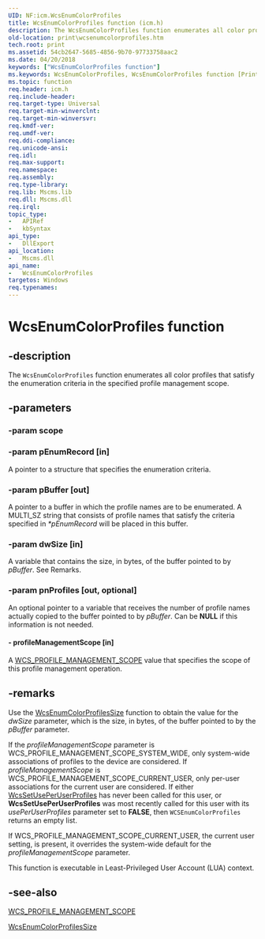 ```yaml
---
UID: NF:icm.WcsEnumColorProfiles
title: WcsEnumColorProfiles function (icm.h)
description: The WcsEnumColorProfiles function enumerates all color profiles that satisfy the enumeration criteria in the specified profile management scope.
old-location: print\wcsenumcolorprofiles.htm
tech.root: print
ms.assetid: 54cb2647-5685-4856-9b70-97733758aac2
ms.date: 04/20/2018
keywords: ["WcsEnumColorProfiles function"]
ms.keywords: WcsEnumColorProfiles, WcsEnumColorProfiles function [Print Devices], colorfnc_06eda9f3-b5d8-4d57-b9e4-1a939bc0ea70.xml, icm/WcsEnumColorProfiles, print.wcsenumcolorprofiles
ms.topic: function
req.header: icm.h
req.include-header:
req.target-type: Universal
req.target-min-winverclnt:
req.target-min-winversvr:
req.kmdf-ver:
req.umdf-ver:
req.ddi-compliance:
req.unicode-ansi:
req.idl:
req.max-support:
req.namespace:
req.assembly:
req.type-library:
req.lib: Mscms.lib
req.dll: Mscms.dll
req.irql:
topic_type:
-   APIRef
-   kbSyntax
api_type:
-   DllExport
api_location:
-   Mscms.dll
api_name:
-   WcsEnumColorProfiles
targetos: Windows
req.typenames: 
---
```


# WcsEnumColorProfiles function


## -description


The <code>WcsEnumColorProfiles</code> function enumerates all color profiles that satisfy the enumeration criteria in the specified profile management scope.


## -parameters




### -param scope




### -param pEnumRecord [in]

A pointer to a structure that specifies the enumeration criteria.


### -param pBuffer [out]

A pointer to a buffer in which the profile names are to be enumerated. A MULTI_SZ string that consists of profile names that satisfy the criteria specified in <i>*pEnumRecord</i> will be placed in this buffer.


### -param dwSize [in]

A variable that contains the size, in bytes, of the buffer pointed to by <i>pBuffer</i>. See Remarks.


### -param pnProfiles [out, optional]

An optional pointer to a variable that receives the number of profile names actually copied to the buffer pointed to by <i>pBuffer</i>. Can be <b>NULL</b> if this information is not needed.


#### - profileManagementScope [in]

A <a href="https://msdn.microsoft.com/library/windows/hardware/ff563752">WCS_PROFILE_MANAGEMENT_SCOPE</a> value that specifies the scope of this profile management operation.


## -remarks



Use the <a href="https://msdn.microsoft.com/library/windows/hardware/ff563722">WcsEnumColorProfilesSize</a> function to obtain the value for the <i>dwSize</i> parameter, which is the size, in bytes, of the buffer pointed to by the <i>pBuffer</i> parameter.

If the <i>profileManagementScope</i> parameter is WCS_PROFILE_MANAGEMENT_SCOPE_SYSTEM_WIDE, only system-wide associations of profiles to the device are considered. If <i>profileManagementScope</i> is WCS_PROFILE_MANAGEMENT_SCOPE_CURRENT_USER, only per-user associations for the current user are considered. If either <a href="https://msdn.microsoft.com/library/windows/hardware/ff563741">WcsSetUsePerUserProfiles</a> has never been called for this user, or <b>WcsSetUsePerUserProfiles</b> was most recently called for this user with its <i>usePerUserProfiles</i> parameter set to <b>FALSE</b>, then <code>WCSEnumColorProfiles</code> returns an empty list.

If WCS_PROFILE_MANAGEMENT_SCOPE_CURRENT_USER, the current user setting, is present, it overrides the system-wide default for the <i>profileManagementScope</i> parameter.

This function is executable in Least-Privileged User Account (LUA) context.




## -see-also




<a href="https://msdn.microsoft.com/library/windows/hardware/ff563752">WCS_PROFILE_MANAGEMENT_SCOPE</a>



<a href="https://msdn.microsoft.com/library/windows/hardware/ff563722">WcsEnumColorProfilesSize</a>




